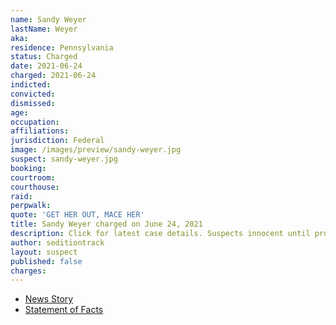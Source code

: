 ```yaml
---
name: Sandy Weyer
lastName: Weyer
aka:
residence: Pennsylvania
status: Charged
date: 2021-06-24
charged: 2021-06-24
indicted:
convicted:
dismissed:
age:
occupation:
affiliations:
jurisdiction: Federal
image: /images/preview/sandy-weyer.jpg
suspect: sandy-weyer.jpg
booking:
courtroom:
courthouse:
raid:
perpwalk:
quote: 'GET HER OUT, MACE HER'
title: Sandy Weyer charged on June 24, 2021
description: Click for latest case details. Suspects innocent until proven guilty.
author: seditiontrack
layout: suspect
published: false
charges:
---
```

- [News Story](https://cumberlink.com/news/local/crime-and-courts/mechanicsburg-woman-faces-multiple-charges-related-to-capitol-riot-on-jan-6/article_7c4d0033-057c-5fe7-aeb8-030782d76f64.html)
- [Statement of Facts](https://storage.courtlistener.com/recap/gov.uscourts.dcd.232734/gov.uscourts.dcd.232734.1.1.pdf)
